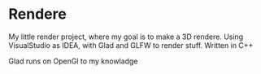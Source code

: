 # Rendere
My little render project, where my goal is to make a 3D rendere.
Using VisualStudio as IDEA, with Glad and GLFW to render stuff.
Written in C++

Glad runs on OpenGl to my knowladge
